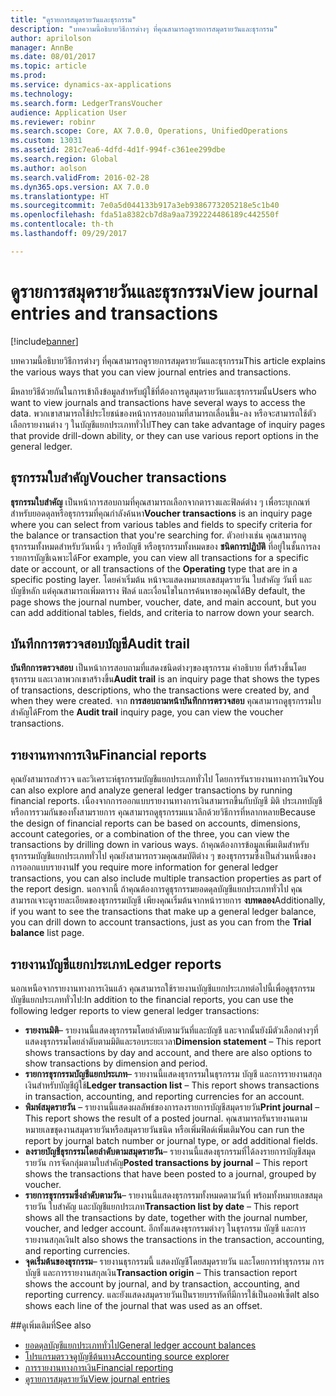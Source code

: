 ```yaml
---
title: "ดูรายการสมุดรายวันและธุรกรรม"
description: "บทความนี้อธิบายวิธีการต่างๆ ที่คุณสามารถดูรายการสมุดรายวันและธุรกรรม"
author: aprilolson
manager: AnnBe
ms.date: 08/01/2017
ms.topic: article
ms.prod: 
ms.service: dynamics-ax-applications
ms.technology: 
ms.search.form: LedgerTransVoucher
audience: Application User
ms.reviewer: robinr
ms.search.scope: Core, AX 7.0.0, Operations, UnifiedOperations
ms.custom: 13031
ms.assetid: 281c7ea6-4dfd-4d1f-994f-c361ee299dbe
ms.search.region: Global
ms.author: aolson
ms.search.validFrom: 2016-02-28
ms.dyn365.ops.version: AX 7.0.0
ms.translationtype: HT
ms.sourcegitcommit: 7e0a5d044133b917a3eb9386773205218e5c1b40
ms.openlocfilehash: fda51a8382cb7d8a9aa7392224486189c442550f
ms.contentlocale: th-th
ms.lasthandoff: 09/29/2017

---
```


# <a name="view-journal-entries-and-transactions"></a><span data-ttu-id="924e7-103">ดูรายการสมุดรายวันและธุรกรรม</span><span class="sxs-lookup"><span data-stu-id="924e7-103">View journal entries and transactions</span></span>

[!include[banner](../includes/banner.md)]


<span data-ttu-id="924e7-104">บทความนี้อธิบายวิธีการต่างๆ ที่คุณสามารถดูรายการสมุดรายวันและธุรกรรม</span><span class="sxs-lookup"><span data-stu-id="924e7-104">This article explains the various ways that you can view journal entries and transactions.</span></span> 

<span data-ttu-id="924e7-105">มีหลายวิธีด้วยกันในการเข้าถึงข้อมูลสำหรับผู้ใช้ที่ต้องการดูสมุดรายวันและธุรกรรมนั้น</span><span class="sxs-lookup"><span data-stu-id="924e7-105">Users who want to view journals and transactions have several ways to access the data.</span></span> <span data-ttu-id="924e7-106">พวกเขาสามารถใช้ประโยชน์ของหน้าการสอบถามที่สามารถเลื่อนขึ้น-ลง หรือจะสามารถใช้ตัวเลือกรายงานต่าง ๆ ในบัญชีแยกประเภททั่วไป</span><span class="sxs-lookup"><span data-stu-id="924e7-106">They can take advantage of inquiry pages that provide drill-down ability, or they can use various report options in the general ledger.</span></span>

## <a name="voucher-transactions"></a><span data-ttu-id="924e7-107">ธุรกรรมใบสำคัญ</span><span class="sxs-lookup"><span data-stu-id="924e7-107">Voucher transactions</span></span>
<span data-ttu-id="924e7-108">**ธุรกรรมใบสำคัญ** เป็นหน้าการสอบถามที่คุณสามารถเลือกจากตารางและฟิลด์ต่าง ๆ เพื่อระบุเกณฑ์สำหรับยอดดุลหรือธุรกรรมที่คุณกำลังค้นหา</span><span class="sxs-lookup"><span data-stu-id="924e7-108">**Voucher transactions** is an inquiry page where you can select from various tables and fields to specify criteria for the balance or transaction that you're searching for.</span></span> <span data-ttu-id="924e7-109">ตัวอย่างเช่น คุณสามารถดูธุรกรรมทั้งหมดสำหรับวันหนึ่ง ๆ หรือบัญชี หรือธุรกรรมทั้งหมดของ **ชนิดการปฏิบัติ** ที่อยู่ในชั้นการลงรายการบัญชีเฉพาะได้</span><span class="sxs-lookup"><span data-stu-id="924e7-109">For example, you can view all transactions for a specific date or account, or all transactions of the **Operating** type that are in a specific posting layer.</span></span> <span data-ttu-id="924e7-110">โดยค่าเริ่มต้น หน้าจะแสดงหมายเลขสมุดรายวัน ใบสำคัญ วันที่ และบัญชีหลัก แต่คุณสามารถเพิ่มตาราง ฟิลด์ และเงื่อนไขในการค้นหาของคุณได้</span><span class="sxs-lookup"><span data-stu-id="924e7-110">By default, the page shows the journal number, voucher, date, and main account, but you can add additional tables, fields, and criteria to narrow down your search.</span></span>

## <a name="audit-trail"></a><span data-ttu-id="924e7-111">บันทึกการตรวจสอบบัญชี</span><span class="sxs-lookup"><span data-stu-id="924e7-111">Audit trail</span></span>
<span data-ttu-id="924e7-112">**บันทึกการตรวจสอบ** เป็นหน้าการสอบถามที่แสดงชนิดต่างๆของธุรกรรม คำอธิบาย ที่สร้างขึ้นโดยธุรกรรม และเวลาพวกเขาสร้างขึ้น</span><span class="sxs-lookup"><span data-stu-id="924e7-112">**Audit trail** is an inquiry page that shows the types of transactions, descriptions, who the transactions were created by, and when they were created.</span></span> <span data-ttu-id="924e7-113">จาก **การสอบถามหน้าบันทึกการตรวจสอบ** คุณสามารถดูธุรกรรมใบสำคัญได้</span><span class="sxs-lookup"><span data-stu-id="924e7-113">From the **Audit trail** inquiry page, you can view the voucher transactions.</span></span>

## <a name="financial-reports"></a><span data-ttu-id="924e7-114">รายงานทางการเงิน</span><span class="sxs-lookup"><span data-stu-id="924e7-114">Financial reports</span></span>
<span data-ttu-id="924e7-115">คุณยังสามารถสำรวจ และวิเคราะห์ธุรกรรมบัญชีแยกประเภททั่วไป โดยการรันรายงานทางการเงิน</span><span class="sxs-lookup"><span data-stu-id="924e7-115">You can also explore and analyze general ledger transactions by running financial reports.</span></span> <span data-ttu-id="924e7-116">เนื่องจากการออกแบบรายงานทางการเงินสามารถขึ้นกับบัญชี มิติ ประเภทบัญชี หรือการรวมกันของทั้งสามรายการ คุณสามารถดูธุรกรรมแนวลึกด้วยวิธีการที่หลากหลาย</span><span class="sxs-lookup"><span data-stu-id="924e7-116">Because the design of financial reports can be based on accounts, dimensions, account categories, or a combination of the three, you can view the transactions by drilling down in various ways.</span></span> <span data-ttu-id="924e7-117">ถ้าคุณต้องการข้อมูลเพิ่มเติมสำหรับธุรกรรมบัญชีแยกประเภททั่วไป คุณยังสามารถรวมคุณสมบัติต่าง ๆ ของธุรกรรมซึ่งเป็นส่วนหนึ่งของการออกแบบรายงาน</span><span class="sxs-lookup"><span data-stu-id="924e7-117">If you require more information for general ledger transactions, you can also include multiple transaction properties as part of the report design.</span></span> <span data-ttu-id="924e7-118">นอกจากนี้ ถ้าคุณต้องการดูธุรกรรมยอดดุลบัญชีแยกประเภททั่วไป คุณสามารถเจาะดูรายละเอียดของธุรกรรมบัญชี เพียงคุณเริ่มต้นจากหน้ารายการ **งบทดลอง**</span><span class="sxs-lookup"><span data-stu-id="924e7-118">Additionally, if you want to see the transactions that make up a general ledger balance, you can drill down to account transactions, just as you can from the **Trial balance** list page.</span></span>

## <a name="ledger-reports"></a><span data-ttu-id="924e7-119">รายงานบัญชีแยกประเภท</span><span class="sxs-lookup"><span data-stu-id="924e7-119">Ledger reports</span></span>
<span data-ttu-id="924e7-120">นอกเหนือจากรายงานทางการเงินแล้ว คุณสามารถใช้รายงานบัญชีแยกประเภทต่อไปนี้เพื่อดูธุรกรรมบัญชีแยกประเภททั่วไป:</span><span class="sxs-lookup"><span data-stu-id="924e7-120">In addition to the financial reports, you can use the following ledger reports to view general ledger transactions:</span></span>

-   <span data-ttu-id="924e7-121">**รายงานมิติ**– รายงานนี้แสดงธุรกรรมโดยลำดับตามวันที่และบัญชี และจากนั้นยังมีตัวเลือกต่างๆที่แสดงธุรกรรมโดยลำดับตามมิติและรอบระยะเวลา</span><span class="sxs-lookup"><span data-stu-id="924e7-121">**Dimension statement** – This report shows transactions by day and account, and there are also options to show transactions by dimension and period.</span></span>
-   <span data-ttu-id="924e7-122">**รายการธุรกรรมบัญชีแยกประเภท**– รายงานนี้แสดงธุรกรรมในธุรกรรม บัญชี และการรายงานสกุลเงินสำหรับบัญชีผู้ใช้</span><span class="sxs-lookup"><span data-stu-id="924e7-122">**Ledger transaction list** – This report shows transactions in transaction, accounting, and reporting currencies for an account.</span></span>
-   <span data-ttu-id="924e7-123">**พิมพ์สมุดรายวัน** – รายงานนี้แสดงผลลัพธ์ของการลงรายการบัญชีสมุดรายวัน</span><span class="sxs-lookup"><span data-stu-id="924e7-123">**Print journal** – This report shows the result of a posted journal.</span></span> <span data-ttu-id="924e7-124">คุณสามารถรันรายงานตามหมายเลขชุดงานสมุดรายวันหรือสมุดรายวันชนิด หรือเพิ่มฟิลด์เพิ่มเติม</span><span class="sxs-lookup"><span data-stu-id="924e7-124">You can run the report by journal batch number or journal type, or add additional fields.</span></span>
-   <span data-ttu-id="924e7-125">**ลงรายบัญชีธุรกรรมโดยลำดับตามสมุดรายวัน**– รายงานนี้แสดงธุรกรรมที่ได้ลงรายการบัญชีสมุดรายวัน การจัดกลุ่มตามใบสำคัญ</span><span class="sxs-lookup"><span data-stu-id="924e7-125">**Posted transactions by journal** – This report shows the transactions that have been posted to a journal, grouped by voucher.</span></span>
-   <span data-ttu-id="924e7-126">**รายการธุรกรรมซึ่งลำดับตามวัน**– รายงานนี้แสดงธุรกรรมทั้งหมดตามวันที่ พร้อมทั้งหมายเลขสมุดรายวัน ใบสำคัญ และบัญชีแยกประเภท</span><span class="sxs-lookup"><span data-stu-id="924e7-126">**Transaction list by date** – This report shows all the transactions by date, together with the journal number, voucher, and ledger account.</span></span> <span data-ttu-id="924e7-127">อีกทั้งแสดงธุรกรรมต่างๆ ในธุรกรรม บัญชี และการรายงานสกุลเงิน</span><span class="sxs-lookup"><span data-stu-id="924e7-127">It also shows the transactions in the transaction, accounting, and reporting currencies.</span></span>
-   <span data-ttu-id="924e7-128">**จุดเริ่มต้นของธุรกรรม**– รายงานธุรกรรมนี้ แสดงบัญชีโดยสมุดรายวัน และโดยการทำธุรกรรม การบัญชี และการรายงานสกุลเงิน</span><span class="sxs-lookup"><span data-stu-id="924e7-128">**Transaction origin** – This transaction report shows the account by journal, and by transaction, accounting, and reporting currency.</span></span> <span data-ttu-id="924e7-129">และยังแสดงสมุดรายวันเป็นรายบรรทัดที่มีการใช้เป็นออฟเซ็ต</span><span class="sxs-lookup"><span data-stu-id="924e7-129">It also shows each line of the journal that was used as an offset.</span></span>


##<a name="see-also"></a><span data-ttu-id="924e7-130">ดูเพิ่มเติมที่</span><span class="sxs-lookup"><span data-stu-id="924e7-130">See also</span></span>
- [<span data-ttu-id="924e7-131">ยอดดุลบัญชีแยกประเภททั่วไป</span><span class="sxs-lookup"><span data-stu-id="924e7-131">General ledger account balances</span></span>](general-ledger-account-balances.md) 
- [<span data-ttu-id="924e7-132">โปรแกรมตรวจดูบัญชีต้นทาง</span><span class="sxs-lookup"><span data-stu-id="924e7-132">Accounting source explorer</span></span>](..\accounts-payable\accounting-source-explorer.md)
- [<span data-ttu-id="924e7-133">การรายงานทางการเงิน</span><span class="sxs-lookup"><span data-stu-id="924e7-133">Financial reporting</span></span>](financial-reporting-getting-started.md)
- [<span data-ttu-id="924e7-134">ดูรายการสมุดรายวัน</span><span class="sxs-lookup"><span data-stu-id="924e7-134">View journal entries</span></span>](tasks/view-journal-entries-or-transactions.md)




